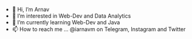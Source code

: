 - 👋 Hi, I’m Arnav
- 👀 I’m interested in Web-Dev and Data Analytics 
- 🌱 I’m currently learning Web-Dev and Java
- 📫 How to reach me ... @iarnavm on Telegram, Instagram and Twitter

<!---
Iarnavm/Iarnavm is a ✨ special ✨ repository because its `README.md` (this file) appears on your GitHub profile.
You can click the Preview link to take a look at your changes.
--->
